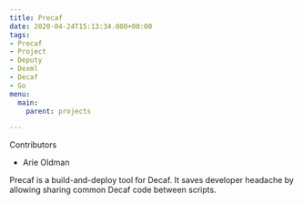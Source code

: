 ```yaml
---
title: Precaf
date: 2020-04-24T15:13:34.000+00:00
tags:
- Precaf
- Project
- Deputy
- Dexml
- Decaf
- Go
menu:
  main:
    parent: projects

---
```

Contributors

* Arie Oldman

Precaf is a build-and-deploy tool for Decaf. It saves developer headache by allowing sharing common Decaf code between scripts. 